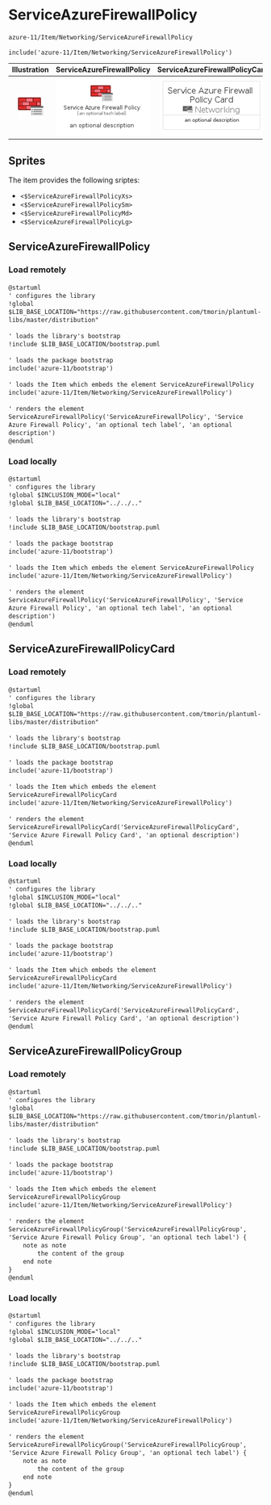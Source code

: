 # ServiceAzureFirewallPolicy


```text
azure-11/Item/Networking/ServiceAzureFirewallPolicy
```

```text
include('azure-11/Item/Networking/ServiceAzureFirewallPolicy')
```



| Illustration | ServiceAzureFirewallPolicy | ServiceAzureFirewallPolicyCard | ServiceAzureFirewallPolicyGroup |
| :---: | :---: | :---: | :---: |
| ![illustration for Illustration](../../../azure-11/Item/Networking/ServiceAzureFirewallPolicy.png) | ![illustration for ServiceAzureFirewallPolicy](../../../azure-11/Item/Networking/ServiceAzureFirewallPolicy.Local.png) | ![illustration for ServiceAzureFirewallPolicyCard](../../../azure-11/Item/Networking/ServiceAzureFirewallPolicyCard.Local.png) | ![illustration for ServiceAzureFirewallPolicyGroup](../../../azure-11/Item/Networking/ServiceAzureFirewallPolicyGroup.Local.png) |



## Sprites
The item provides the following sriptes:

- `<$ServiceAzureFirewallPolicyXs>`
- `<$ServiceAzureFirewallPolicySm>`
- `<$ServiceAzureFirewallPolicyMd>`
- `<$ServiceAzureFirewallPolicyLg>`





## ServiceAzureFirewallPolicy

### Load remotely
```plantuml
@startuml
' configures the library
!global $LIB_BASE_LOCATION="https://raw.githubusercontent.com/tmorin/plantuml-libs/master/distribution"

' loads the library's bootstrap
!include $LIB_BASE_LOCATION/bootstrap.puml

' loads the package bootstrap
include('azure-11/bootstrap')

' loads the Item which embeds the element ServiceAzureFirewallPolicy
include('azure-11/Item/Networking/ServiceAzureFirewallPolicy')

' renders the element
ServiceAzureFirewallPolicy('ServiceAzureFirewallPolicy', 'Service Azure Firewall Policy', 'an optional tech label', 'an optional description')
@enduml
```

### Load locally
```plantuml
@startuml
' configures the library
!global $INCLUSION_MODE="local"
!global $LIB_BASE_LOCATION="../../.."

' loads the library's bootstrap
!include $LIB_BASE_LOCATION/bootstrap.puml

' loads the package bootstrap
include('azure-11/bootstrap')

' loads the Item which embeds the element ServiceAzureFirewallPolicy
include('azure-11/Item/Networking/ServiceAzureFirewallPolicy')

' renders the element
ServiceAzureFirewallPolicy('ServiceAzureFirewallPolicy', 'Service Azure Firewall Policy', 'an optional tech label', 'an optional description')
@enduml
```

## ServiceAzureFirewallPolicyCard

### Load remotely
```plantuml
@startuml
' configures the library
!global $LIB_BASE_LOCATION="https://raw.githubusercontent.com/tmorin/plantuml-libs/master/distribution"

' loads the library's bootstrap
!include $LIB_BASE_LOCATION/bootstrap.puml

' loads the package bootstrap
include('azure-11/bootstrap')

' loads the Item which embeds the element ServiceAzureFirewallPolicyCard
include('azure-11/Item/Networking/ServiceAzureFirewallPolicy')

' renders the element
ServiceAzureFirewallPolicyCard('ServiceAzureFirewallPolicyCard', 'Service Azure Firewall Policy Card', 'an optional description')
@enduml
```

### Load locally
```plantuml
@startuml
' configures the library
!global $INCLUSION_MODE="local"
!global $LIB_BASE_LOCATION="../../.."

' loads the library's bootstrap
!include $LIB_BASE_LOCATION/bootstrap.puml

' loads the package bootstrap
include('azure-11/bootstrap')

' loads the Item which embeds the element ServiceAzureFirewallPolicyCard
include('azure-11/Item/Networking/ServiceAzureFirewallPolicy')

' renders the element
ServiceAzureFirewallPolicyCard('ServiceAzureFirewallPolicyCard', 'Service Azure Firewall Policy Card', 'an optional description')
@enduml
```

## ServiceAzureFirewallPolicyGroup

### Load remotely
```plantuml
@startuml
' configures the library
!global $LIB_BASE_LOCATION="https://raw.githubusercontent.com/tmorin/plantuml-libs/master/distribution"

' loads the library's bootstrap
!include $LIB_BASE_LOCATION/bootstrap.puml

' loads the package bootstrap
include('azure-11/bootstrap')

' loads the Item which embeds the element ServiceAzureFirewallPolicyGroup
include('azure-11/Item/Networking/ServiceAzureFirewallPolicy')

' renders the element
ServiceAzureFirewallPolicyGroup('ServiceAzureFirewallPolicyGroup', 'Service Azure Firewall Policy Group', 'an optional tech label') {
    note as note
        the content of the group
    end note
}
@enduml
```

### Load locally
```plantuml
@startuml
' configures the library
!global $INCLUSION_MODE="local"
!global $LIB_BASE_LOCATION="../../.."

' loads the library's bootstrap
!include $LIB_BASE_LOCATION/bootstrap.puml

' loads the package bootstrap
include('azure-11/bootstrap')

' loads the Item which embeds the element ServiceAzureFirewallPolicyGroup
include('azure-11/Item/Networking/ServiceAzureFirewallPolicy')

' renders the element
ServiceAzureFirewallPolicyGroup('ServiceAzureFirewallPolicyGroup', 'Service Azure Firewall Policy Group', 'an optional tech label') {
    note as note
        the content of the group
    end note
}
@enduml
```

